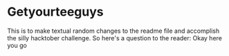# Getyourteeguys
This is to make textual random changes to the readme file and accomplish the silly hacktober challenge.
So here's a question to the reader: 
Okay here you go
